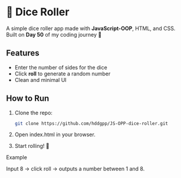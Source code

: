 # 🎲 Dice Roller

A simple dice roller app made with **JavaScript-OOP**, HTML, and CSS.  
Built on **Day 50** of my coding journey 🚀

## Features
- Enter the number of sides for the dice
- Click **roll** to generate a random number
- Clean and minimal UI

## How to Run
1. Clone the repo:
   ```bash
   git clone https://github.com/hddgpp/JS-OPP-dice-roller.git

2. Open index.html in your browser.

3. Start rolling! 🎲

Example

Input 8 → click roll → outputs a number between 1 and 8.
